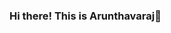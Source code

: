 ### Hi there! This is Arunthavaraj👋

<!--
**Arunthavaraj/Arunthavaraj** is a ✨ _special_ ✨ repository because its `README.md` (this file) appears on your GitHub profile.

Here are some ideas to get you started:

- 🔭 I’m currently working on Flutter SDK
- 🌱 I’m currently learning ... AWS
- 💬 Ask me about ... Any current Technologies related to Smartphones
- 📫 How to reach me: [LinkedIn](https://www.linkedin.com/in/arunthavaraj-a-79775a18b/)
- ⚡ Fun fact:  Study or habit anything takes a span of 21 days!
-->
